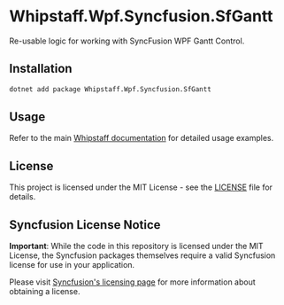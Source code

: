 # Whipstaff.Wpf.Syncfusion.SfGantt

Re-usable logic for working with SyncFusion WPF Gantt Control.

## Installation

```bash
dotnet add package Whipstaff.Wpf.Syncfusion.SfGantt
```

## Usage

Refer to the main [Whipstaff documentation](https://github.com/dpvreony/whipstaff) for detailed usage examples.

## License

This project is licensed under the MIT License - see the [LICENSE](https://github.com/dpvreony/whipstaff/blob/main/LICENSE) file for details.

## Syncfusion License Notice

**Important**: While the code in this repository is licensed under the MIT License, the Syncfusion packages themselves require a valid Syncfusion license for use in your application.

Please visit [Syncfusion's licensing page](https://www.syncfusion.com/sales/licensing) for more information about obtaining a license.

